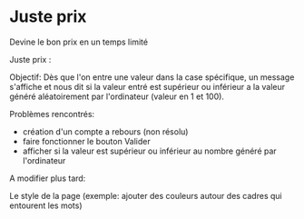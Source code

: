 # Juste prix
Devine le bon prix en un temps limité


Juste prix :

Objectif: 
Dès que l'on entre une valeur dans la case spécifique, un message s'affiche et nous dit si la valeur entré est supérieur ou inférieur a la valeur généré aléatoirement par l'ordinateur (valeur en 1 et 100).

Problèmes rencontrés:
- création d'un compte a rebours (non résolu)
- faire fonctionner le bouton Valider
- afficher si la valeur est supérieur ou inférieur au nombre généré par l'ordinateur

A modifier plus tard:

Le style de la page (exemple: ajouter des couleurs autour des cadres qui entourent les mots)
